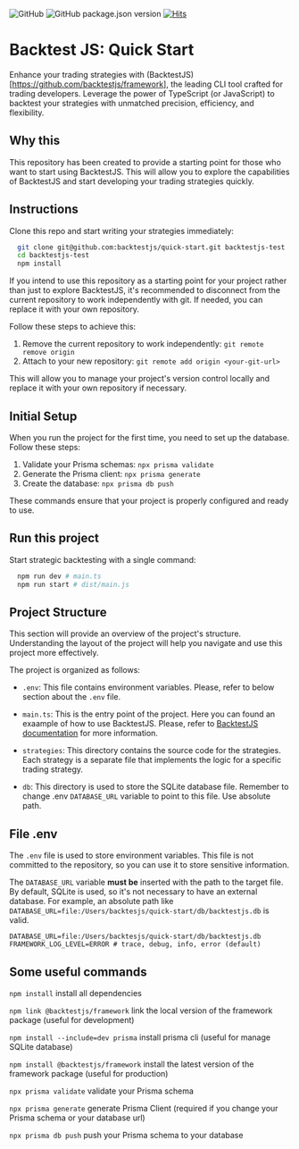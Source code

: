 ![GitHub](https://img.shields.io/github/license/backtestjs/quick-start)
![GitHub package.json version](https://img.shields.io/github/package-json/v/backtestjs/quick-start)
[![Hits](https://hits.seeyoufarm.com/api/count/incr/badge.svg?url=https%3A%2F%2Fgithub.com%2Fbacktestjs%2Fframework&count_bg=%23AE21A7&title_bg=%23555555&icon=&icon_color=%23E7E7E7&title=views&edge_flat=false)](https://hits.seeyoufarm.com)

# Backtest JS: Quick Start

Enhance your trading strategies with (BacktestJS)[https://github.com/backtestjs/framework], the leading CLI tool crafted for trading developers. Leverage the power of TypeScript (or JavaScript) to backtest your strategies with unmatched precision, efficiency, and flexibility.

## Why this

This repository has been created to provide a starting point for those who want to start using BacktestJS. This will allow you to explore the capabilities of BacktestJS and start developing your trading strategies quickly.

## Instructions

Clone this repo and start writing your strategies immediately:

```bash
  git clone git@github.com:backtestjs/quick-start.git backtestjs-test
  cd backtestjs-test
  npm install
```

If you intend to use this repository as a starting point for your project rather than just to explore BacktestJS, it's recommended to disconnect from the current repository to work independently with git. If needed, you can replace it with your own repository.

Follow these steps to achieve this:

1. Remove the current repository to work independently: `git remote remove origin`
2. Attach to your new repository: `git remote add origin <your-git-url>`

This will allow you to manage your project's version control locally and replace it with your own repository if necessary.

## Initial Setup

When you run the project for the first time, you need to set up the database. Follow these steps:

1. Validate your Prisma schemas: `npx prisma validate`
2. Generate the Prisma client: `npx prisma generate`
3. Create the database: `npx prisma db push`

These commands ensure that your project is properly configured and ready to use.

## Run this project

Start strategic backtesting with a single command:

```bash
  npm run dev # main.ts
  npm run start # dist/main.js
```

## Project Structure

This section will provide an overview of the project's structure. Understanding the layout of the project will help you navigate and use this project more effectively.

The project is organized as follows:

- `.env`: This file contains environment variables. Please, refer to below section about the `.env` file.

- `main.ts`: This is the entry point of the project. Here you can found an exaample of how to use BacktestJS. Please, refer to [BacktestJS documentation](https://backtestjs.github.io/framework/) for more information.

- `strategies`: This directory contains the source code for the strategies. Each strategy is a separate file that implements the logic for a specific trading strategy.

- `db`: This directory is used to store the SQLite database file. Remember to change .env `DATABASE_URL` variable to point to this file. Use absolute path.

## File .env

The `.env` file is used to store environment variables. This file is not committed to the repository, so you can use it to store sensitive information.

The `DATABASE_URL` variable **must be** inserted with the path to the target file. By default, SQLite is used, so it's not necessary to have an external database. For example, an absolute path like `DATABASE_URL=file:/Users/backtesjs/quick-start/db/backtestjs.db` is valid.

```env
DATABASE_URL=file:/Users/backtesjs/quick-start/db/backtestjs.db
FRAMEWORK_LOG_LEVEL=ERROR # trace, debug, info, error (default)
```

## Some useful commands

`npm install` install all dependencies

`npm link @backtestjs/framework` link the local version of the framework package (useful for development)

`npm install --include=dev prisma` install prisma cli (useful for manage SQLite database)

`npm install @backtestjs/framework` install the latest version of the framework package (useful for production)

`npx prisma validate` validate your Prisma schema

`npx prisma generate` generate Prisma Client (required if you change your Prisma schema or your database url)

`npx prisma db push` push your Prisma schema to your database
